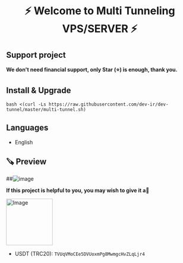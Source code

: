 <h1 align="center"/>⚡️ Welcome to Multi Tunneling VPS/SERVER ⚡️</h1>

## Support project 

**We don't need financial support, only Star (⭐) is enough, thank you.**

## Install & Upgrade

```
bash <(curl -Ls https://raw.githubusercontent.com/dev-ir/dev-tunnel/master/multi-tunnel.sh)
```

## Languages

- English

## 🪚 Preview
##![image](https://github.com/dev-ir/icmp-monitor/assets/114811214/43c08c75-15ad-4184-977a-32998e2d6c94)

**If this project is helpful to you, you may wish to give it a**:star2:

<p align="left"><a href="#"><img width="125" src="https://github.com/dev-ir/assistant-vps/assets/114811214/cc33e615-478e-4b2b-866e-277a6f1c3c81" alt="Image"></a></p>

- USDT (TRC20): `TVUqVMoCEe5DVUoxmPg8MwmgcHvZLqLjr4`

